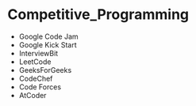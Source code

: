 # Competitive_Programming
- Google Code Jam
- Google Kick Start
- InterviewBit
- LeetCode
- GeeksForGeeks
- CodeChef
- Code Forces
- AtCoder
